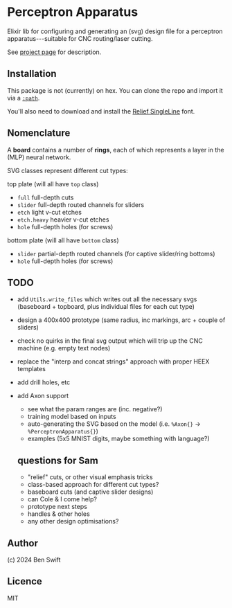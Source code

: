 # Perceptron Apparatus

Elixir lib for configuring and generating an (svg) design file for a perceptron
apparatus---suitable for CNC routing/laser cutting.

See
[project page](https://anu365.sharepoint.com/sites/CyberneticsHub/SitePages/CyberneticStudio-Human-Scale.aspx)
for description.

## Installation

This package is not (currently) on hex. You can clone the repo and import it via
a [`:path`](https://hexdocs.pm/mix/Mix.Tasks.Deps.html).

You'll also need to download and install the [Relief SingleLine](https://github.com/isdat-type/Relief-SingleLine/tree/main/fonts/open_otf-svg) font.

## Nomenclature

A **board** contains a number of **rings**, each of which represents a layer in
the (MLP) neural network.

SVG classes represent different cut types:

top plate (will all have `top` class)

- `full` full-depth cuts
- `slider` full-depth routed channels for sliders
- `etch` light v-cut etches
- `etch.heavy` heavier v-cut etches
- `hole` full-depth holes (for screws)

bottom plate (will all have `bottom` class)

- `slider` partial-depth routed channels (for captive slider/ring bottoms)
- `hole` full-depth holes (for screws)

## TODO

- add `Utils.write_files` which writes out all the necessary svgs (baseboard + topboard, plus individual files for each cut type)
- design a 400x400 prototype (same radius, inc markings, arc + couple of sliders)
- check no quirks in the final svg output which will trip up the CNC machine (e.g. empty text nodes)
- replace the "interp and concat strings" approach with proper HEEX templates
- add drill holes, etc
- add Axon support
  - see what the param ranges are (inc. negative?)
  - training model based on inputs
  - auto-generating the SVG based on the model (i.e. `%Axon{}` -> `%PerceptronApparatus{}`)
  - examples (5x5 MNIST digits, maybe something with language?)

  ## questions for Sam

  - "relief" cuts, or other visual emphasis tricks
  - class-based approach for different cut types?
  - baseboard cuts (and captive slider designs)
  - can Cole & I come help?
  - prototype next steps
  - handles & other holes
  - any other design optimisations?

## Author

(c) 2024 Ben Swift

## Licence

MIT
